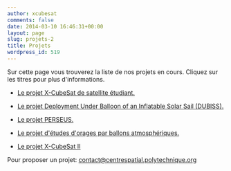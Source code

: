 ```yaml
---
author: xcubesat
comments: false
date: 2014-03-10 16:46:31+00:00
layout: page
slug: projets-2
title: Projets
wordpress_id: 519
---
```


Sur cette page vous trouverez la liste de nos projets en cours. Cliquez sur les titres pour plus d'informations.



	
  * [Le projet X-CubeSat de satellite étudiant.](x-cubesat/)

	
  * [Le projet Deployment Under Balloon of an Inflatable Solar Sail (DUBISS).](dubiss-deploiement-dune-voile-solaire/)

	
  * [Le projet PERSEUS.](perseus/)

	
  * [Le projet d'études d'orages par ballons atmosphériques.](etudes-des-orages-par-ballon/)

	
  * [Le projet X-CubeSat II](x-cubesat-ii/)


Pour proposer un projet: contact@centrespatial.polytechnique.org
